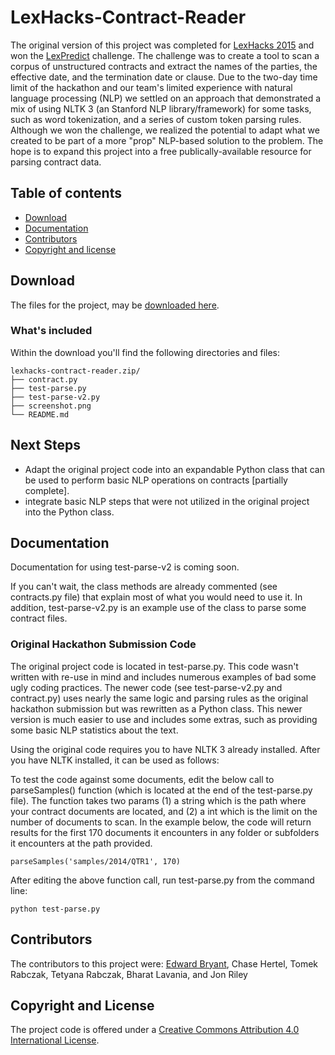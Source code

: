 # LexHacks-Contract-Reader

The original version of this project was completed for [LexHacks 2015](http://www.lexhacks.com) and won the [LexPredict](http://www.lexpredict.com) challenge. The challenge was to create a tool to scan a corpus of unstructured contracts and extract the names of the parties, the effective date, and the termination date or clause. Due to the two-day time limit of the hackathon and our team's limited experience with natural language processing (NLP) we settled on an approach that demonstrated a mix of using NLTK 3 (an Stanford NLP library/framework) for some tasks, such as word tokenization, and a series of custom token parsing rules. Although we won the challenge, we realized the potential to adapt what we created to be part of a more "prop" NLP-based solution to the problem. The hope is to expand this project into a free publically-available resource for parsing contract data.   

## Table of contents

- [Download](#download)
- [Documentation](#documentation)
- [Contributors](#contributors)
- [Copyright and license](#copyright-and-license)

## Download

The files for the project, may be [downloaded here](https://github.com/edwardbryant/lexhacks-contract-reader/archive/master.zip).

### What's included

Within the download you'll find the following directories and files:

```
lexhacks-contract-reader.zip/
├── contract.py
├── test-parse.py
├── test-parse-v2.py
├── screenshot.png
└── README.md
```

## Next Steps

 - Adapt the original project code into an expandable Python class that can be used to perform basic NLP operations on contracts [partially complete].
 - integrate basic NLP steps that were not utilized in the original project into the Python class.

## Documentation

Documentation for using test-parse-v2 is coming soon.

If you can't wait, the class methods are already commented (see contracts.py file) that explain most of what you would need to use it. In addition, test-parse-v2.py is an example use of the class to parse some contract files.  


### Original Hackathon Submission Code

The original project code is located in test-parse.py. This code wasn't written with re-use in mind and includes numerous examples of bad some ugly coding practices. The newer code (see test-parse-v2.py and contract.py) uses nearly the same logic and parsing rules as the original hackathon submission but was rewritten as a Python class. This newer version is much easier to use and includes some extras, such as providing some basic NLP statistics about the text.

Using the original code requires you to have NLTK 3 already installed. After you have NLTK installed, it can be used as follows:

To test the code against some documents, edit the below call to parseSamples() function (which is located at the end of the test-parse.py file). The function takes two params (1) a string which is the path where your contract documents are located, and (2) a int which is the limit on the number of documents to scan. In the example below, the code will return results for the first 170 documents it encounters in any folder or subfolders it encounters at the path provided.         

```
parseSamples('samples/2014/QTR1', 170)
```

After editing the above function call, run test-parse.py from the command line:

```
python test-parse.py
```

## Contributors

The contributors to this project were: [Edward Bryant](http://www.edwardbryant.com), Chase Hertel, Tomek Rabczak, Tetyana Rabczak, Bharat Lavania, and Jon Riley 

## Copyright and License

The project code is offered under a [Creative Commons Attribution 4.0 International License](http://creativecommons.org/licenses/by/4.0/).

